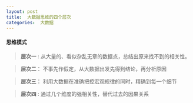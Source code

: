 ```yaml
---
layout: post
title:  大数据思维的四个层次
categories:  大数据
---
```


#### 思维模式

> **层次一** :  从大量的、看似杂乱无章的数据点，总结出原来找不到的相关性。

> **层次二**： 不事先作假定，从大数据出发先得到结论，再分析原因

> **层次三**： 利用大数据在准确把控宏观规律的同时，精确到每一个细节

> **层次四** :   通过几个维度的强相关性，替代过去的因果关系

